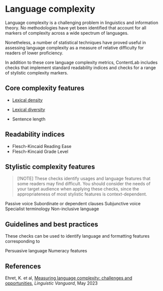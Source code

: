 # Language complexity

Language complexity is a challenging problem in linguistics and information theory. No methodologies have yet been identified that account for all markers of complexity across a wide spectrum of languages.

Nonetheless, a number of statistical techniques have proved useful in assessing language complexity as a measure of relative difficulty for readers of lower proficiency.

In addition to these core language complexity metrics, ContentLab includes checks that implement standard readability indices and checks for a range of stylistic complexity markers.

## Core complexity features

- [Lexical density](Lexical%20density.md)

- [Lexical diversity](Lexical%20diversity.md)

- Sentence length

## Readability indices

- Flesch-Kincaid Reading Ease
- Flesch-Kincaid Grade Level

## Stylistic complexity features

> [!NOTE] These checks identify usages and language features that some readers may find difficult. You should consider the needs of your target audience when applying these checks, since the appropriateness of most stylistic features is context-dependent.

Passive voice
Subordinate or dependent clauses
Subjunctive voice
Specialist terminology
Non-inclusive language


## Guidelines and best practices

These checks can be used to identify language and formatting features corresponding to

Persuasive language
Numeracy features


## References

Ehret, K. et al, [Measuring language complexity: challenges and opportunities](https://www.researchgate.net/publication/370552963_Measuring_language_complexity_challenges_and_opportunities), *Linguistic Vanguard*, May 2023

